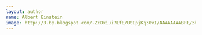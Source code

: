```yaml
---
layout: author
name: Albert Einstein
image: http://3.bp.blogspot.com/-ZcDxiui7LfE/UtIpjKq30vI/AAAAAAAABFE/3hpWXVBkqRQ/s1600/Albert_Einstein_Head_Cleaned_N_Cropped.jpg
---
```

